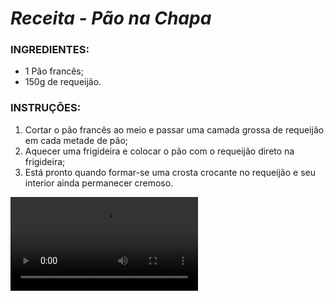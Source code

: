 # **_Receita - Pão na Chapa_**



### INGREDIENTES:

- 1 Pão francês;
- 150g de requeijão.

### INSTRUÇÕES:

1. Cortar o pão francês ao meio e passar uma camada grossa de requeijão em cada metade de pão;
2. Aquecer uma frigideira e colocar o pão com o requeijão direto na frigideira;
3. Está pronto quando formar-se uma crosta crocante no requeijão e seu interior ainda permanecer cremoso.



<video src="../assets/pao-na-chapa-video.mp4" />
